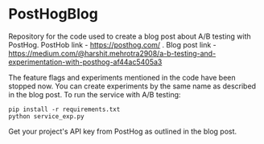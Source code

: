 # PostHogBlog
Repository for the code used to create a blog post about A/B testing with PostHog. PostHob link - https://posthog.com/ . Blog post link - https://medium.com/@harshit.mehrotra2908/a-b-testing-and-experimentation-with-posthog-af44ac5405a3 

The feature flags and experiments mentioned in the code have been stopped now. You can create experiments by the same name as described in the blog post. To run the service with A/B testing:

```
pip install -r requirements.txt
python service_exp.py
```

Get your project's API key from PostHog as outlined in the blog post.
